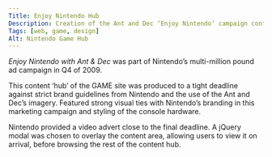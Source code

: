 ```yaml
---
Title: Enjoy Nintendo Hub
Description: Creation of the Ant and Dec ‘Enjoy Nintendo’ campaign content hub for Game.co.uk site
Tags: [web, game, design]
Alt: Nintendo Game Hub
---
```

*Enjoy Nintendo with Ant & Dec* was part of Nintendo’s multi-million pound ad campaign in Q4 of 2009. 

This content ‘hub’ of the GAME site was produced to a tight deadline against strict brand guidelines from Nintendo and the use of the Ant and Dec’s imagery. Featured strong visual ties with Nintendo’s branding in this marketing campaign and styling of the console hardware.

Nintendo provided a video advert close to the final deadline. A jQuery modal was chosen to overlay the content area, allowing users to view it on arrival, before browsing the rest of the content hub.
